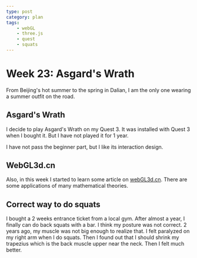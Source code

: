```yaml
---
type: post
category: plan
tags:
    - webGL
    - three.js
    - quest
    - squats
---
```

# Week 23: Asgard's Wrath

From Beijing's hot summer to the spring in Dalian, I am the only one wearing a summer outfit on the road.

## Asgard's Wrath

I decide to play Asgard's Wrath on my Quest 3. It was installed with Quest 3 when I bought it. But I have not played it for 1 year.

I have not pass the beginner part, but I like its interaction design.

## WebGL3d.cn

Also, in this week I started to learn some article on [webGL3d.cn](https://webGL3d.cn). There are some applications of many mathematical theories.

## Correct way to do squats

I bought a 2 weeks entrance ticket from a local gym. After almost a year, I finally can do back squats with a bar. I think my posture was not correct. 2 years ago, my muscle was not big enough to realize that. I felt paralyzed on my right arm when I do squats. Then I found out that I should shrink my trapezius which is the back muscle upper near the neck. Then I felt much better.